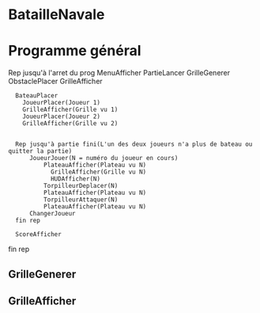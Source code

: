 # BatailleNavale

# Programme général


Rep jusqu'à l'arret du prog
  MenuAfficher
    PartieLancer
      GrilleGenerer
        ObstaclePlacer
        GrilleAfficher
      
    
      BateauPlacer
        JoueurPlacer(Joueur 1)
        GrilleAfficher(Grille vu 1)
        JoueurPlacer(Joueur 2)
        GrilleAfficher(Grille vu 2)
    
    
      Rep jusqu'à partie fini(L'un des deux joueurs n'a plus de bateau ou quitter la partie)
          JoueurJouer(N = numéro du joueur en cours)
              PlateauAfficher(Plateau vu N)
                GrilleAfficher(Grille vu N)
                HUDAfficher(N)
              TorpilleurDeplacer(N)
              PlateauAfficher(Plateau vu N)
              TorpilleurAttaquer(N)
              PlateauAfficher(Plateau vu N)
          ChangerJoueur
      fin rep
    
      ScoreAfficher
fin rep


## GrilleGenerer

## GrilleAfficher

## 
